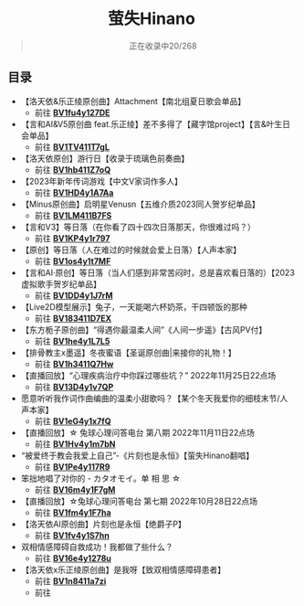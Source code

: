 <div align="center">

  # 萤失Hinano

>正在收录中20/268
</div>

## 目录
+ 【洛天依&乐正绫原创曲】Attachment【南北组夏日歌会单品】
  - 前往 **[BV1fu4y127DE](https://www.bilibili.com/video/BV1fu4y127DE)**
+ 【言和AI&V5原创曲 feat.乐正绫】差不多得了【藏字馆project】【言&叶生日会单品】
  - 前往 **[BV1TV411T7gL](https://www.bilibili.com/video/BV1TV411T7gL)**
+ 【洛天依原创】游行日【收录于琉璃色前奏曲】
  - 前往 **[BV1hb411Z7oQ](https://www.bilibili.com/video/BV1hb411Z7oQ)**
+ 【2023年新年传词游戏【中文V家词作多人】
  - 前往 **[BV1HD4y1A7Aa](https://www.bilibili.com/video/BV1HD4y1A7Aa)**
+ 【Minus原创曲】启明星Venusn【五维介质2023同人贺岁纪单品】
  - 前往 **[BV1LM411B7FS](https://www.bilibili.com/video/BV1LM411B7FS)**
+ 【言和V3】等日落（在你看了四十四次日落那天，你很难过吗？）
  - 前往 **[BV1KP4y1r797](https://www.bilibili.com/video/BV1KP4y1r797)**
+ 【原创】等日落（人在难过的时候就会爱上日落）【人声本家】
  - 前往 **[BV1os4y1t7MF](https://www.bilibili.com/video/BV1os4y1t7MF)**
+ 【言和AI·原创】等日落（当人们感到非常苦闷时，总是喜欢看日落的）【2023虚拟歌手贺岁纪单品】
  - 前往 **[BV1DD4y1J7rM](https://www.bilibili.com/video/VSF2023live)**
+ 【Live2D模型展示】兔子，一天能喝六杯奶茶，干四顿饭的那种
  - 前往 **[BV183411D7EX](https://www.bilibili.com/video/BV183411D7EX)**
+ 【东方栀子原创曲】“得遇你最温柔人间”《人间一步遥》【古风PV付】
  - 前往 **[BV1he4y1L7L5](https://www.bilibili.com/video/BV1he4y1L7L5)**
+ 【排骨教主x墨遥】冬夜蜜语【圣诞原创曲|来接你的礼物！】
  - 前往 **[BV1h3411Q7Hw](https://www.bilibili.com/video/BV1h3411Q7Hw)**
+ 【直播回放】“心理疾病治疗中你踩过哪些坑？” 2022年11月25日22点场
  - 前往 **[BV13D4y1v7QP](https://www.bilibili.com/video/BV13D4y1v7QP/?vd_source=796cb8c36f7fcdacf647c42e54a4b2eb)**
+ 愿意听听我作词作曲编曲的温柔小甜歌吗？【某个冬天我爱你的细枝末节/人声本家】
  - 前往 **[BV1eG4y1x7fQ](https://www.bilibili.com/video/BV1eG4y1x7fQ)**
+ 【直播回放】☆ 兔球心理问答电台 第八期 2022年11月11日22点场
  - 前往 **[BV1Hv4y1m7bN](https://www.bilibili.com/video/BV1Hv4y1m7bN/?vd_source=796cb8c36f7fcdacf647c42e54a4b2eb)**
+ “被爱终于教会我爱上自己”-《片刻也是永恒》【萤失Hinano翻唱】
  - 前往 **[BV1Pe4y117R9](https://www.bilibili.com/video/BV1Pe4y117R9)**
+ 笨拙地唱了对你的 - カタオモイ。单 相 思 ☆
  - 前往 **[BV16m4y1F7gM](https://www.bilibili.com/video/BV16m4y1F7gM)**
+ 【直播回放】☆兔球心理问答电台 第七期 2022年10月28日22点场
  - 前往 **[BV1fm4y1F7ha](https://www.bilibili.com/video/BV1fm4y1F7ha/?vd_source=796cb8c36f7fcdacf647c42e54a4b2eb)**
+ 【洛天依AI原创曲】片刻也是永恒【绝爵子P】
  - 前往 **[BV1fv4y1S7hn](https://www.bilibili.com/video/BV1fv4y1S7hn)**
+ 双相情感障碍自救成功！我都做了些什么？
  - 前往 **[BV16e4y1278u](https://www.bilibili.com/video/BV16e4y1278u)**
+ 【洛天依x乐正绫原创曲】是我呀【致双相情感障碍患者】
  - 前往 **[BV1n8411a7zi](https://www.bilibili.com/video/BV1n8411a7zi)**
  - 前往 **[]()**
  
  
